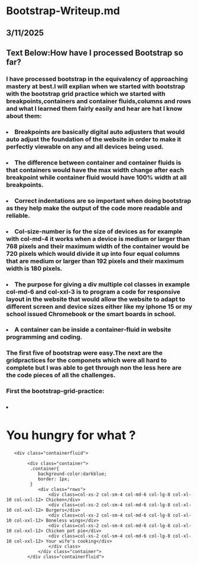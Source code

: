 # Bootstrap-Writeup.md

## 3/11/2025

## Text Below:How have I processed Bootstrap so far?

### I have processed bootstrap in the equivalency of approaching mastery at best.I will explian when we started with bootstrap with the bootstrap grid practice which we started with breakpoints,containers and container fluids,columns and rows and what I learned them fairly easily and hear are hat I know about them:
   ### <ul> 
### <li>  Breakpoints are basically digital auto adjusters that would auto adjust the foundation of the website in order to make it perfectly viewable on any and all devices being used.</li>
### <li>The difference between container and container fluids is that containers would have the max width change after each breakpoint while container fluid would have 100% width at all breakpoints.</li> 
### <li>Correct indentations are so important when doing bootstrap as they help make the output of the code more readable and reliable.</li>
### <li>Col-size-number is for the size of devices as for example with col-md-4 it works when a device is medium or larger than 768 pixels and their maximum width of the container would be 720 pixels which would divide it up into four equal columns that are medium or larger than 192 pixels and their maximum width is 180 pixels.</li>
### <li>The purpose for giving a div multiple col classes in example col-md-6 and col-xxl-3 is to program a code for responsive layout in the website that would allow the website to adapt to different screen and device sizes either like my iphone 15 or my school issued Chromebook or the smart boards in school.</li>
### <li>A container can be inside a container-fluid in website programming and coding.</li>
###  </ul>
### The first five of bootstrap were easy.The next are the gridpractices for the componets which were all hard to complete but I was able to get through non the less here are the code pieces of all the challenges.

### First the bootstrap-grid-practice:

### <ul>
### <li>  <h1>You hungry for what ?</h1>
       <div class="containerfluid">

            <div class="container">
             .container{
                background-color:darkblue;
                border: 1px;
             }
                <div class="rows">
                    <div class=col-xs-2 col-sm-4 col-md-6 col-lg-8 col-xl-10 col-xxl-12> Chicken</div>
                    <div class=col-xs-2 col-sm-4 col-md-6 col-lg-8 col-xl-10 col-xxl-12> Burgers</div>
                    <div class=col-xs-2 col-sm-4 col-md-6 col-lg-8 col-xl-10 col-xxl-12> Boneless wings</div>
                    <div class=col-xs-2 col-sm-4 col-md-6 col-lg-8 col-xl-10 col-xxl-12> Chicken pot pie</div>
                    <div class=col-xs-2 col-sm-4 col-md-6 col-lg-8 col-xl-10 col-xxl-12> Your wife's cooking</div>
                    </div class>
                </div class="container">
            </div class="containerfluid"> 
### </li>





 

